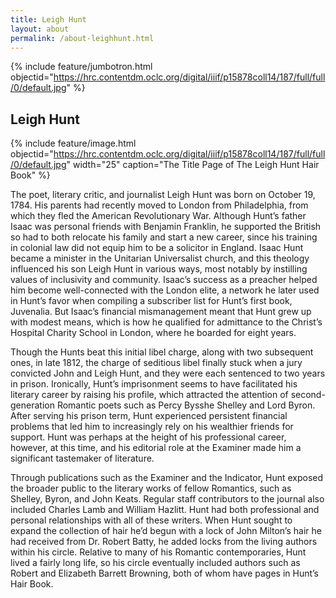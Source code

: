 ```yaml
---
title: Leigh Hunt
layout: about
permalink: /about-leighhunt.html
---
```

{% include feature/jumbotron.html objectid="https://hrc.contentdm.oclc.org/digital/iiif/p15878coll14/187/full/full/0/default.jpg" %}

## Leigh Hunt

{% include feature/image.html objectid="https://hrc.contentdm.oclc.org/digital/iiif/p15878coll14/187/full/full/0/default.jpg" width="25" caption="The Title Page of The Leigh Hunt Hair Book" %} 

The poet, literary critic, and journalist Leigh Hunt was born on October 19, 1784. His parents had recently moved to London from Philadelphia, from which they fled the American Revolutionary War. Although Hunt’s father Isaac was personal friends with Benjamin Franklin, he supported the British so had to both relocate his family and start a new career, since his training in colonial law did not equip him to be a solicitor in England. Isaac Hunt became a minister in the Unitarian Universalist church, and this theology influenced his son Leigh Hunt in various ways, most notably by instilling values of inclusivity and community. Isaac’s success as a preacher helped him become well-connected with the London elite, a network he later used in Hunt’s favor when compiling a subscriber list for Hunt’s first book, Juvenalia. But Isaac’s financial mismanagement meant that Hunt grew up with modest means, which is how he qualified for admittance to the Christ’s Hospital Charity School in London, where he boarded for eight years.

Though the Hunts beat this initial libel charge, along with two subsequent ones, in late 1812, the charge of seditious libel finally stuck when a jury convicted John and Leigh Hunt, and they were each sentenced to two years in prison. Ironically, Hunt’s imprisonment seems to have facilitated his literary career by raising his profile, which attracted the attention of second-generation Romantic poets such as Percy Bysshe Shelley and Lord Byron. After serving his prison term, Hunt experienced persistent financial problems that led him to increasingly rely on his wealthier friends for support. Hunt was perhaps at the height of his professional career, however, at this time, and his editorial role at the Examiner made him a significant tastemaker of literature.

Through publications such as the Examiner and the Indicator, Hunt exposed the broader public to the literary works of fellow Romantics, such as Shelley, Byron, and John Keats. Regular staff contributors to the journal also included Charles Lamb and William Hazlitt. Hunt had both professional and personal relationships with all of these writers. When Hunt sought to expand the collection of hair he’d begun with a lock of John Milton’s hair he had received from Dr. Robert Batty, he added locks from the living authors within his circle. Relative to many of his Romantic contemporaries, Hunt lived a fairly long life, so his circle eventually included authors such as Robert and Elizabeth Barrett Browning, both of whom have pages in Hunt’s Hair Book. 